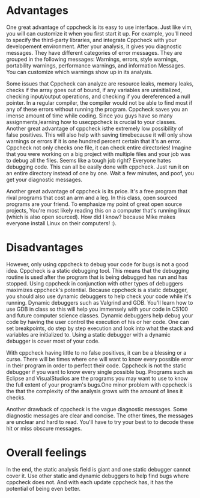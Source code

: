 Advantages
===========
One great advantage of cppcheck is its easy to use interface. Just like vim, 
you will can  customize it when you first start it up. For example, you'll
need to specify the third-party libraries, and integrate Cppcheck with your 
developement environment. After your analysis, it gives you diagnostic messages. 
They have different categories of error messages. They are grouped in the following
messages: Warnings, errors, style warnings, portability warnings, performance warnings,
and information Messages. You can customize which warnings show up in its analysis.

Some issues that Cppcheck can analyze are resource leaks, memory leaks, 
checks if the array goes out of bound, if any variables are uninitialized,
checking input/output operations, and checking if you dereferenced a null
pointer. In a regular compiler, the compiler would not be able to find most
if any of these errors without running the program. Cppcheck saves you an imense amount 
of time while coding. Since you guys have so many assignments,learning how to usecppcheck 
is crucial to your classes. Another great advantage of cppcheck isthe extremely low 
possibility of false positives. This will also help with saving timebecause it will only 
show warnings or errors if it is one hundred percent certain that it's an error. 
Cppcheck not only checks one file, it can check entire directories! Imagine that you 
were working on a big project with multiple files and your job was to debug all the files.
Seems like a tough job right? Everyone hates debugging code. This can all be easily done
with cppcheck. Just run it on an entire directory instead of one by one. Wait a few minutes,
and poof, you get your diagnostic messages. 

Another great advantage of cppcheck is its price. It's a free program that rival 
programs that cost an arm and a leg. In this class, open sourced programs are your friend.
To emphasize my point of great open source projects, You're most likely reading this on a 
computer that's running linux (which is also open sourced). How did I know? because Mike 
makes everyone install Linux on their computers! :).

Disadvantages
===========
However, only using cppcheck to debug your code for bugs is not a good idea. Cppcheck
is a static debugging tool. This means that the debugging routine is used after the program
that is being debugged has run and has stopped. Using cppcheck in conjunction with other 
types of debuggers maximizes cppcheck's potential. Because cppcheck is a static debugger,
you should also use dynamic debuggers to help check your code while it's running. Dynamic debuggers
such as Valgrind and GDB. You'll learn how to use GDB in class so this will help you immensely
with your code in CS100 and future computer science classes. Dynamic debuggers help debug your 
code by having the user control the execution of his or her code. One can set breakpoints, do
step by step execution and look into what the stack and variables are initialized to. Using 
a static debugger with a dynamic debugger is cover most of your code.
	    
With cppcheck having little to no false positives, it can be a blessing or a curse. There will
be times where one will want to know every possible error in their program in order to perfect their code. 
Cppcheck is not the static debugger if you want to know every single possible bug. Programs such 
as Eclipse and VisualStudios are the programs you may want to use to know the full extent of your 
program's bugs.One minor problem with cppcheck is the that the complexity of the analysis grows 
with the amount of lines it checks.

Another drawback of cppcheck is the vague diagnostic messages. Some diagnostic messages are clear and
concise. The other times, the messages are unclear and hard to read. You'll have to try your best to 
to decode these hit or miss obscure messages.

Overall feelings
=================
In the end, the static analysis field is giant and one static debugger cannot cover it. Use other static
and dynamic debuggers to help find bugs where cppcheck does not. And with each update cppcheck has, it 
has the potential of being even better.
